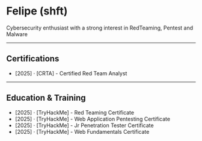 # Felipe (shft)

Cybersecurity enthusiast with a strong interest in RedTeaming, Pentest and Malware

---

## Certifications

- [2025] · [CRTA]  - Certified Red Team Analyst

---

## Education & Training

- [2025] · [TryHackMe] - Red Teaming Certificate
- [2025] · [TryHackMe] - Web Application Pentesting Certificate
- [2025] · [TryHackMe] - Jr Penetration Tester Certificate
- [2025] · [TryHackMe] - Web Fundamentals Certificate
